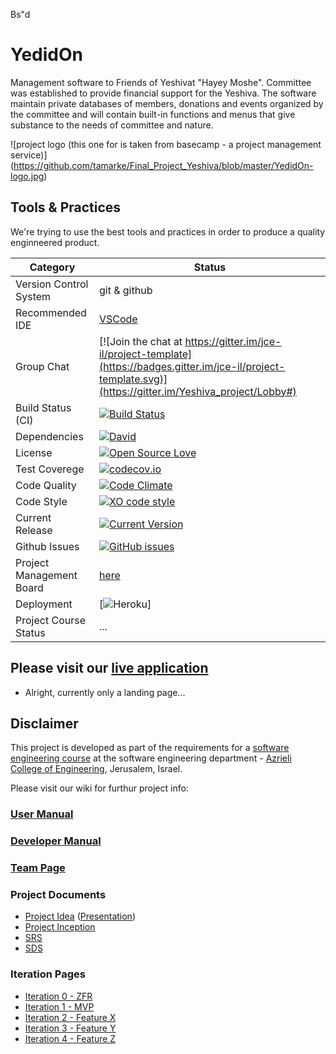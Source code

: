 Bs"d
# YedidOn

Management software to Friends of Yeshivat "Hayey Moshe". Committee was established to provide financial support for the Yeshiva. The software maintain private databases of members, donations and events organized by the committee and will contain built-in functions and menus that give substance to the needs of committee and nature.

![project logo (this one for is taken from basecamp - a project management service)]
(https://github.com/tamarke/Final_Project_Yeshiva/blob/master/YedidOn-logo.jpg)

## Tools & Practices
We're trying to use the best tools and practices in order to produce a quality enginneered product.

|Category|Status|
|---|---|
| Version Control System| git & github |
| Recommended IDE | [VSCode](https://code.visualstudio.com) |
| Group Chat | [![Join the chat at https://gitter.im/jce-il/project-template](https://badges.gitter.im/jce-il/project-template.svg)](https://gitter.im/Yeshiva_project/Lobby#) |
| Build Status (CI) |  [![Build Status](https://travis-ci.org/jce-il/project-template.svg?branch=master)](https://travis-ci.org/tamarke/Final_Project_Yeshiva) |
| Dependencies | [![David](https://img.shields.io/david/dev/idleberg/vscode-badges.svg?style=flat-square)](https://david-dm.org/tamarke/Final_Project_Yeshiva?type=dev) |
| License | [![Open Source Love](https://badges.frapsoft.com/os/mit/mit.svg?v=102)](https://github.com/ellerbrock/open-source-badge/) |
| Test Coverege | [![codecov.io](https://codecov.io/github/jce-il/project-template/coverage.svg?branch=master)](https://codecov.io/github/tamarke/Final_Project_Yeshiva?branch=master) |
| Code Quality | [![Code Climate](https://codeclimate.com/github/jce-il/project-template.svg)](https://codeclimate.com/github/tamarke/Final_Project_Yeshiva) |
| Code Style | [![XO code style](https://img.shields.io/badge/code_style-XO-5ed9c7.svg)](https://github.com/tamarke/Final_Project_Yeshiva) |
| Current Release | [![Current Version](https://img.shields.io/github/release/jce-il/project-template.svg?style=flat)](https://github.com/tamarke/Final_Project_Yeshiva/releases) |
| Github Issues | [![GitHub issues](https://img.shields.io/github/issues/jce-il/project-template.svg?style=flat)](https://github.com/tamarke/Final_Project_Yeshiva/issues) |
| Project Management Board| [here](https://github.com/jce-il/project-template/projects/1) |
| Deployment | [![Heroku](http://heroku-badge.herokuapp.com/?app=my-app&style=flat&svg=1&root=index.html)] |
| Project Course Status | ... |

## Please visit our [live application](https://demo.reactstarterkit.com/)
- Alright, currently only a landing page...


## Disclaimer
This project is developed as part of the requirements for a [software engineering course](https://github.com/jce-il/se-class/wiki) at the software engineering department - [Azrieli College of Engineering](http://www.jce.ac.il/), Jerusalem, Israel.

Please visit our wiki for furthur project info: 

### [User Manual](https://github.com/tamarke/Final_Project_Yeshiva/wiki/User-Manual)
### [Developer Manual](https://github.com/tamarke/Final_Project_Yeshiva/wiki/Developer-Manual)
### [Team Page](https://github.com/tamarke/Final_Project_Yeshiva/wiki/Team-Page)

### Project Documents
- [Project Idea](https://github.com/tamarke/Final_Project_Yeshiva/blob/master/YedidOn.pdf) ([Presentation](https://github.com/tamarke/Final_Project_Yeshiva/blob/master/YedidOn.pptx))
- [Project Inception](../../wiki/inception)
- [SRS](https://github.com/tamarke/Final_Project_Yeshiva/blob/master/YedidOnSRS.pdf)
- [SDS](https://github.com/tamarke/Final_Project_Yeshiva/wiki/Software-Design-Specification-(SDS))

### Iteration Pages
- [Iteration 0 - ZFR](../../wiki/iter0-zfr)
- [Iteration 1 - MVP](https://github.com/tamarke/Final_Project_Yeshiva/wiki/iteration_1-MVP)
- [Iteration 2 - Feature X]()
- [Iteration 3 - Feature Y]()
- [Iteration 4 - Feature Z]()



